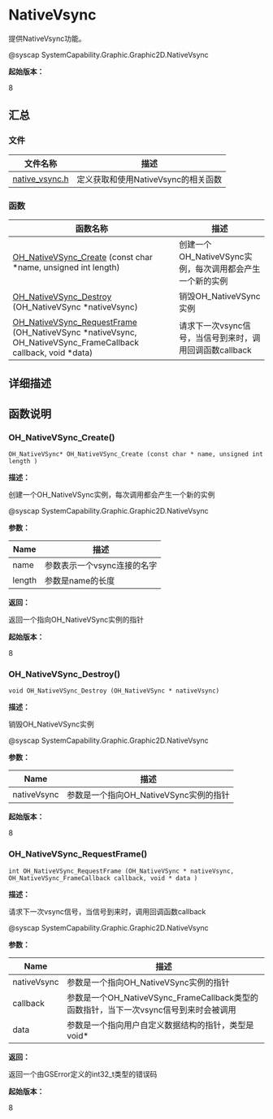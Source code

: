 # NativeVsync


提供NativeVsync功能。


@syscap SystemCapability.Graphic.Graphic2D.NativeVsync


**起始版本：**


8


## 汇总


### 文件

| 文件名称 | 描述 |
| -------- | -------- |
| [native_vsync.h](native__vsync_8h.md) | 定义获取和使用NativeVsync的相关函数 |


### 函数

| 函数名称 | 描述 |
| -------- | -------- |
| [OH_NativeVSync_Create](#oh_nativevsync_create) (const char \*name, unsigned int length) | 创建一个OH_NativeVSync实例，每次调用都会产生一个新的实例 |
| [OH_NativeVSync_Destroy](#oh_nativevsync_destroy) (OH_NativeVSync \*nativeVsync) | 销毁OH_NativeVSync实例 |
| [OH_NativeVSync_RequestFrame](#oh_nativevsync_requestframe) (OH_NativeVSync \*nativeVsync, OH_NativeVSync_FrameCallback callback, void \*data) | 请求下一次vsync信号，当信号到来时，调用回调函数callback |


## 详细描述


## 函数说明


### OH_NativeVSync_Create()


```
OH_NativeVSync* OH_NativeVSync_Create (const char * name, unsigned int length )
```

**描述：**

创建一个OH_NativeVSync实例，每次调用都会产生一个新的实例

@syscap SystemCapability.Graphic.Graphic2D.NativeVsync

**参数：**

| Name | 描述 |
| -------- | -------- |
| name | 参数表示一个vsync连接的名字 |
| length | 参数是name的长度 |

**返回：**

返回一个指向OH_NativeVSync实例的指针

**起始版本：**

8


### OH_NativeVSync_Destroy()


```
void OH_NativeVSync_Destroy (OH_NativeVSync * nativeVsync)
```

**描述：**

销毁OH_NativeVSync实例

@syscap SystemCapability.Graphic.Graphic2D.NativeVsync

**参数：**

| Name | 描述 |
| -------- | -------- |
| nativeVsync | 参数是一个指向OH_NativeVSync实例的指针 |

**起始版本：**

8


### OH_NativeVSync_RequestFrame()


```
int OH_NativeVSync_RequestFrame (OH_NativeVSync * nativeVsync, OH_NativeVSync_FrameCallback callback, void * data )
```

**描述：**

请求下一次vsync信号，当信号到来时，调用回调函数callback

@syscap SystemCapability.Graphic.Graphic2D.NativeVsync

**参数：**

| Name | 描述 |
| -------- | -------- |
| nativeVsync | 参数是一个指向OH_NativeVSync实例的指针 |
| callback | 参数是一个OH_NativeVSync_FrameCallback类型的函数指针，当下一次vsync信号到来时会被调用 |
| data | 参数是一个指向用户自定义数据结构的指针，类型是void\* |

**返回：**

返回一个由GSError定义的int32_t类型的错误码

**起始版本：**

8
